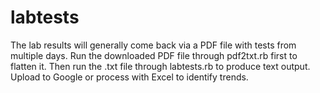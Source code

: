 # labtests
The lab results will generally come back via a PDF file with tests from multiple days.
Run the downloaded PDF file through pdf2txt.rb first to flatten it.
Then run the .txt file through labtests.rb to produce text output.
Upload to Google or process with Excel to identify trends.
